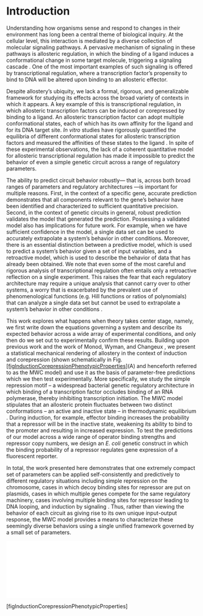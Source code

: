 # Introduction

Understanding how organisms sense and respond to changes in their
environment has long been a central theme of biological inquiry. At the
cellular level, this interaction is mediated by a diverse collection of
molecular signaling pathways. A pervasive mechanism of signaling in
these pathways is allosteric regulation, in which the binding of a
ligand induces a conformational change in some target molecule,
triggering a signaling cascade . One of the most important examples of
such signaling is offered by transcriptional regulation, where a
transcription factor’s propensity to bind to DNA will be altered upon
binding to an allosteric effector.

Despite allostery’s ubiquity, we lack a formal, rigorous, and
generalizable framework for studying its effects across the broad
variety of contexts in which it appears. A key example of this is
transcriptional regulation, in which allosteric transcription factors
can be induced or corepressed by binding to a ligand. An allosteric
transcription factor can adopt multiple conformational states, each of
which has its own affinity for the ligand and for its DNA target site.
*In vitro* studies have rigorously quantified the equilibria of
different conformational states for allosteric transcription factors and
measured the affinities of these states to the ligand . In spite of
these experimental observations, the lack of a coherent quantitative
model for allosteric transcriptional regulation has made it impossible
to predict the behavior of even a simple genetic circuit across a range
of regulatory parameters.

The ability to predict circuit behavior robustly— that is, across both
broad ranges of parameters and regulatory architectures —is important
for multiple reasons. First, in the context of a specific gene, accurate
prediction demonstrates that all components relevant to the gene’s
behavior have been identified and characterized to sufficient
quantitative precision. Second, in the context of genetic circuits in
general, robust prediction validates the model that generated the
prediction. Possessing a validated model also has implications for
future work. For example, when we have sufficient confidence in the
model, a single data set can be used to accurately extrapolate a
system’s behavior in other conditions. Moreover, there is an essential
distinction between a predictive model, which is used to predict a
system’s behavior given a set of input variables, and a retroactive
model, which is used to describe the behavior of data that has already
been obtained. We note that even some of the most careful and rigorous
analysis of transcriptional regulation often entails only a retroactive
reflection on a single experiment. This raises the fear that each
regulatory architecture may require a unique analysis that cannot carry
over to other systems, a worry that is exacerbated by the prevalent use
of phenomenological functions (e.g. Hill functions or ratios of
polynomials) that can analyze a single data set but cannot be used to
extrapolate a system’s behavior in other conditions .

This work explores what happens when theory takes center stage, namely,
we first write down the equations governing a system and describe its
expected behavior across a wide array of experimental conditions, and
only then do we set out to experimentally confirm these results.
Building upon previous work  and the work of Monod, Wyman, and Changeux
, we present a statistical mechanical rendering of allostery in the
context of induction and corepression (shown schematically in Fig.
[\[figInductionCorepressionPhenotypicProperties\]](#figInductionCorepressionPhenotypicProperties)(A)
and henceforth referred to as the MWC model) and use it as the basis of
parameter-free predictions which we then test experimentally. More
specifically, we study the simple repression motif – a widespread
bacterial genetic regulatory architecture in which binding of a
transcription factor occludes binding of an RNA polymerase, thereby
inhibiting transcription initiation. The MWC model stipulates that an
allosteric protein fluctuates between two distinct conformations – an
active and inactive state – in thermodynamic equilibrium . During
induction, for example, effector binding increases the probability that
a repressor will be in the inactive state, weakening its ability to bind
to the promoter and resulting in increased expression. To test the
predictions of our model across a wide range of operator binding
strengths and repressor copy numbers, we design an *E. coli* genetic
construct in which the binding probability of a repressor regulates gene
expression of a fluorescent reporter.

In total, the work presented here demonstrates that one extremely
compact set of parameters can be applied self-consistently and
predictively to different regulatory situations including simple
repression on the chromosome, cases in which decoy binding sites for
repressor are put on plasmids, cases in which multiple genes compete for
the same regulatory machinery, cases involving multiple binding sites
for repressor leading to DNA looping, and induction by signaling . Thus,
rather than viewing the behavior of each circuit as giving rise to its
own unique input-output response, the MWC model provides a means to
characterize these seemingly diverse behaviors using a single unified
framework governed by a small set of parameters.

![(A) We consider a promoter regulated solely by an allosteric
repressor. When bound, the repressor prevents RNAP from binding and
initiating transcription. Induction is characterized by the addition of
an effector which binds to the repressor and stabilizes the inactive
state (defined as the state which has a low affinity for DNA), thereby
increasing gene expression. In corepression, the effector stabilizes the
repressor’s active state and thus further reduces gene expression. We
list several characterized examples of induction and corepression that
support different physiological roles in *E. coli* . (B) A schematic
regulatory response of the two architectures shown in Panel (A) plotting
the fold-change in gene expression as a function of effector
concentration, where fold-change is defined as the ratio of gene
expression in the presence versus the absence of repressor. We consider
the following key phenotypic properties that describe each response
curve: the minimum response (leakiness), the maximum response
(saturation), the difference between the maximum and minimum response
(dynamic range), the concentration of ligand which generates a
fold-change halfway between the minimal and maximal response
(\([EC_{50}]\)), and the log-log slope at the midpoint of the response
(effective Hill coefficient). (C) Over time we have refined our
understanding of simple repression architectures. A first round of
experiments used colorimetric assays and quantitative Western blots to
investigate how single-site repression is modified by the repressor copy
number and repressor-DNA binding energy . A second round of experiments
used video microscopy to probe how the copy number of the promoter and
presence of competing repressor binding sites affect gene expression,
and we use this data set to determine the free energy difference between
the repressor’s inactive and active conformations . Here we used flow
cytometry to determine the inducer-repressor dissociation constants and
demonstrate that with these parameters we can predict *a priori* the
behavior of the system for any repressor copy number, DNA binding
energy, gene copy number, and inducer
concentration.](chapter_02_induction/figs/fig1.pdf)

<span id="figInductionCorepressionPhenotypicProperties" label="figInductionCorepressionPhenotypicProperties">\[figInductionCorepressionPhenotypicProperties\]</span>
